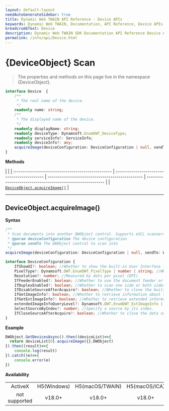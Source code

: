 ```yaml
---
layout: default-layout
needAutoGenerateSidebar: true
title: Dynamic Web TWAIN API Reference - Device APIs
keywords: Dynamic Web TWAIN, Documentation, API Reference, Device APIs
breadcrumbText: Device
description: Dynamic Web TWAIN SDK Documentation API Reference Device APIs Page
permalink: /info/api/Device.html
---
```


# {DeviceObject} Scan

> The properties and methods on this page live in the namespace {DeviceObject}.

``` typescript
interface Device  {
    /**
     * The real name of the device.
     */
    readonly name: string;
    /**
     * The displayed name of the device.
     */
    readonly displayName: string;
    readonly deviceType: Dynamsoft.EnumDWT_DeviceType;
    readonly serviceInfo?: ServiceInfo;
    readonly deviceInfo?: any;
    acquireImage(deviceConfiguration: DeviceConfiguration | null, sendTo: WebTwain): Promise< boolean>;
}
``` 

**Methods**

|                                                   |
| :------------------------------------------------ | :------------------------------------------ | ----------------------------------------------- | --------------------------------------------------------- |
| [`DeviceObject.acquireImage()`](#deviceobject.acquireimage)   |

---

## DeviceObject.acquireImage()

**Syntax**

```typescript
/**
 * Scan documents into another DWObject control. Supports eSCL scanners and all other scanners with limited capabilities.
 * @param deviceConfiguration The device configuration
 * @param sendTo The DWObject control to scan into
 */
acquireImage(deviceConfiguration: DeviceConfiguration | null, sendTo: WebTwain): Promise< boolean>;

interface DeviceConfiguration {
    IfShowUI?: boolean; //Whether to show the built-in User Interface from the device vendor
    PixelType?: Dynamsoft.DWT.EnumDWT_PixelType | number | string; //Whether to scan in color, grey or black & white
    Resolution?: number; //Measured by dots per pixel (DPI)
    IfFeederEnabled?: boolean; //Whether to use the document feeder or the flatbed of the device
    IfDuplexEnabled?: boolean; //Whether to scan one side or both sides
    IfDisableSourceAfterAcquire?: boolean; //Whether to close the built-in User Interface after aquisition. Only valid when {IfShowUI} is true.
    IfGetImageInfo?: boolean; //Whether to retrieve information about the image after it's transferred.
    IfGetExtImageInfo?: boolean; //Whether to retrieve extended information about the image after it's transferred.
    extendedImageInfoQueryLevel?: Dynamsoft.DWT.EnumDWT_ExtImageInfo | number; //How much extended information is retrieved. Only valid when {IfGetExtImageInfo} is true.
    SelectSourceByIndex?: number; //Specify a source by its index.
    IfCloseSourceAfterAcquire?: boolean; //Whether to close the data source after aquisition. Default: false.
}
```

**Example**

```javascript
DWObject.GetDevicesAsync().then((deviceList)=>{
  return deviceList[0].acquireImage({},DWObject)  
}).then((result)=>{
    console.log(result)
}).catch((e)=>{
    console.error(e)
})
```

**Availability**
<div class="availability">
<table>

<tr>
<td align="center">ActiveX</td>
<td align="center">H5(Windows)</td>
<td align="center">H5(macOS/TWAIN)</td>
<td align="center">H5(macOS/ICA)</td>
<td align="center">H5(Linux)</td>
</tr>

<tr>
<td align="center">not supported</td>
<td align="center">v18.0+</td>
<td align="center">v18.0+</td>
<td align="center">v18.0+</td>
<td align="center">v18.0+</td>
</tr>

</table>
</div>
